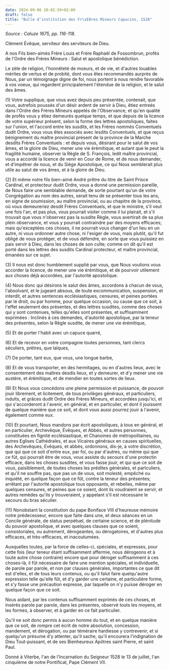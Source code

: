 ```yaml
---
date: 2024-09-06 20:02:59+02:00
draft: false
title: "Bulle d'institution des Fr\xE8res Mineurs Capucins, 1528"
---
```





*Source : Caluze 1675, pp. 116-118*.

Clément Évêque, serviteur des serviteurs de Dieu.

A nos Fils bien-aimés Frère Louis et Frère Raphaël de Fossombrun, profès de l'Ordre des Frères Mineurs : Salut et apostolique bénédiction.

Le zèle de religion, l'honnêteté de moeurs, et de vie, et d'autres louables mérites de vertus et de probité, dont vous êtes recommandés aurprès de Nous, par un témoignage digne de foi, nous portent à nous rendre favorable à vos voeux, qui regardent principalement l'étendue de la religion, et le salut des âmes.

(1) Votre supplique, que vous avez depuis peu présentée, contenait, que vous, autrefois poussés d'un désir ardent de servir à Dieu, êtiez entreés dans l'Ordre des Frères Mineurs appelés de l'Observance, et qu'en qualité de profès vous y étiez demeurés quelque temps, et que depuis de la licence de votre supérieur présent, selon la forme des lettres apostoliques, faites sur l'union, et l'accord entre les susdits, et les Frères nommés Conventuels dudit Ordre, vous vous êtes associés avec lesdits Conventuels, et que reçus bénignement du maître provincial présent de la province de la Marche desdits Frères Conventuels : et depuis vous, désirant pour le salut de vos âmes, et la gloire de Dieu, mener une vie érémitique, et autant que le peut la fragilité humaine, observer la Règle de S. François, ledit maître provincial, vous a accordé la licence de venir en Cour de Rome, et de nous demander, et d'impétrer de nous, et du Siège Apostolique, ce qui Nous semblerait plus utile au salut de vos âmes, et à la gloire de Dieu.

(2) Et même notre fils bien-aimé André prêtre du titre de Saint Prisce Cardinal, et protecteur dudit Ordre, vous a donné une permission pareille, de Nous faire une semblable demande, de sorte pourtant qu'un de votre Congrégation au nom des autres, serait tenu de se présenter tous les ans, en signe de soumission, au maître provincial, ou au chapitre de la province, où vous demeureriez desdit Frères Conventuels, et que le ministre, s'il veut une fois l'an, et pas plus, vous pourrait visiter comme il lui plairait, et s'il trouvait que vous n'observez pas la susdite Règle, vous avertirait de sa plus plein observance, et vous y pourrait contraindre par des moyens efficaces; mais qu'exceptées ces choses, il ne pourrait vous changer d'un lieu en un autre, ni vous ordonner autre chose, ni l'exiger de vous, mais plutôt, qu'il fut obligé de vous protéger, et de vous défendre, en sorte que vous puissiez en paix servir à Dieu, dans les choses de son culte; comme on dit qu'il est porté dans les lettres des susdits Cardinal protecteur, et maître provincial, émanées sur ce sujet.

(3) Il nous est donc humblement supplié par vous, que Nous voulions vous accorder la licence, de mener une vie érémitique, et de pourvoir utilement aux choses déjà accordées, par l'autorité apostolique.

(4) Nous donc qui désirons le salut des âmes, accordons à chacun de vous, l'absolvant, et le jugeant absous, de toute excommunication, suspension, et interdit, et autres sentences ecclésiastiques, censures, et peines portées par le droit, ou par homme, pour quelque occasion, ou cause que ce soit, à l'effet seulement des présentes, et des lettres susdites, comme des choses qui y sont contenues, telles qu'elles sont présentes, et suffisamment exprimées : Inclinés à ces demandes, d'autorité apostolique, par la teneur des présentes, selon la Règle susdite, de mener une vie érémitique,

(5) Et de porter l'habit avec un capuce quarré,

(6) Et de recevor en votre compagnie toutes personnes, tant clercs séculiers, prêtres, que laïques,

(7) De porter, tant eux, que vous, une longue barbe,

(8) Et de vous transporter, en des hermitages, ou en d'autres lieux, avec le consentement des maîtres desdis lieux, et y demeurer, et d'y mener une vie austère, et érémitique, et de mendier en toutes sortes de lieux.

(9) Et Nous vous concédons une pleine permission et puissance, de pouvoir jouir librement, et licitement, de tous privilèges généraux, et particuliers, indults, et grâces dudit Ordre des Frères Mineurs, et accordées jusqu'ici, et qui s'accorderont à l'avenir, en général, et en particulier, et dont il jouissent de quelque manière que ce soit, et dont vous aussi pourrez jouir à l'avenir, également comme eux.

(10) Et pourtant, Nous mandons par écrit apostoliques, à tous en général, et en particulier, Archevêque, Évêques, et Abbés, et autres personnes, constituées en fignité ecclésiastique, et Chanoines de métropolitaines, ou autres Eglises Cathédrales, et aux Vicaires généraux en causes spirituelles, des Archevêques, Evêques, et abbés, ordonnons, dis-je, à votre discrétion, que qui que ce soit d'entre eux, par foi, ou par d'autres, ou même qui que ce fût, qui pourrait être de vous, vous assiste du secours d'une protectin efficace, dans les choses susdites, et vous fasse jouir, et qui que ce soit de vous, paisiblement, de toutes choses les prédites générales, et partculiers, et qu'il ne souffre pas, que pas un de vous, soit molesté, empêché ou inquiété, en quelque façon que ce fût, contre la teneur des présentes; arrêtant par l'autorité apostolique tous opposants, et rebelles, même par quelques censures, et peines que ce soient, dont ils voudraient se servir, et autres remèdes qu'ils y trouveraient, y appelant s'il est nécessaire le secours du bras séculier.

(11) Nonobstant la constitution du pape Boniface VIII d'heureuse mémoire notre prédecesseur, encore que faite dans une, et deux séances en un Concile générale, de status perpétuel, de certaine science, et de plénitude du pouvoir apostolique, et avec quelques clauses que ce soient, consistoriales, ou autrement, dérogeantes, ou dérogatoires, et d'autres plus efficaces, et très-efficaces, et inacoutumées.

Auxquelles toutes, par la force de celles-ci, spéciales, et expresses, pour cette fois (leur teneur étant suffisamment affermie, nous dérogeons et à toute autre chose contraire) encore que pour déroger suffisamment à ces choses-là, il fût nécessaire de faire une mention spéciales, et individuelle, de parole par parole, et non par clauses générales, importantes ce que dit est d'elles, et de tous leurs contenus, ou qu'il falut faire quelqu'autre expression telle qu'elle fût, et d'y garder une certaine, et particulière forme, et s'y fasse une précaution expresse, par laquelle on n'y puisse déroger en quelque façon que ce soit.

Nous aidant, par les contenus suffisamment exprimés de ces choses, et insérés parole par parole, dans les présentes, observé touts les moyens, et les formes, à observer, et à garder en ce fait particulier.

Qu'il ne soit donc permis à aucun homme du tout, et en quelque manière que ce soit, de rompre cet écrit de notre absolution, concession, mandement, et dérogation, ou par téméraire hardiesse y contrevenir, et si quelqu'un présume d'y attenter, qu'il sache, qu'il encourera l'indignation de Dieu Tout-puissant, et de ses Bienheureux Apôtres saint Pierre, et saint Paul.

Donné à Viterbe, l'an de l'Incarnation du Seigneur 1528 le 13 de juillet, l'an cinquième de notre Pontificat, Pape Clément VII.
